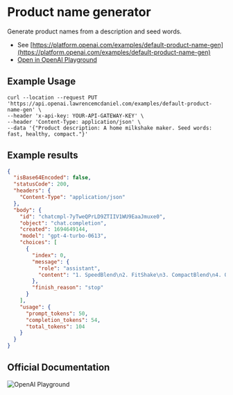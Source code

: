 # Product name generator

Generate product names from a description and seed words.

- See [https://platform.openai.com/examples/default-product-name-gen](https://platform.openai.com/examples/default-product-name-gen)
- [Open in OpenAI Playground](https://platform.openai.com/playground/p/default-product-name-gen)

## Example Usage

```console
curl --location --request PUT 'https://api.openai.lawrencemcdaniel.com/examples/default-product-name-gen' \
--header 'x-api-key: YOUR-API-GATEWAY-KEY' \
--header 'Content-Type: application/json' \
--data '{"Product description: A home milkshake maker. Seed words: fast, healthy, compact."}'
```

## Example results

```json
{
  "isBase64Encoded": false,
  "statusCode": 200,
  "headers": {
    "Content-Type": "application/json"
  },
  "body": {
    "id": "chatcmpl-7yTweQPrLD9ZTIIV1WU9EaaJmuxe0",
    "object": "chat.completion",
    "created": 1694649144,
    "model": "gpt-4-turbo-0613",
    "choices": [
      {
        "index": 0,
        "message": {
          "role": "assistant",
          "content": "1. SpeedBlend\n2. FitShake\n3. CompactBlend\n4. QuickMix\n5. HealthyMix\n6. PowerShake\n7. MiniShaker\n8. SlimBlend\n9. SwiftShake\n10. NutriBlend"
        },
        "finish_reason": "stop"
      }
    ],
    "usage": {
      "prompt_tokens": 50,
      "completion_tokens": 54,
      "total_tokens": 104
    }
  }
}
```

## Official Documentation

![OpenAI Playground](https://raw.githubusercontent.com/FullStackWithLawrence/aws-openai/main/doc/img/examples/example-08-product-name-gen.png "OpenAI Playground")
